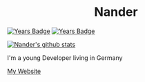<h1 align="center">Nander</h1>

[![Years Badge](https://badges.pufler.dev/years/nanderLP?style=for-the-badge)](https://badges.pufler.dev)
[![Years Badge](https://badges.pufler.dev/repos/nanderLP?style=for-the-badge)](https://badges.pufler.dev)

[![Nander's github stats](https://github-readme-stats.vercel.app/api?username=nanderLP)](https://github.com/nanderLP)

I'm a young Developer living in Germany  
  
[My Website](https://nander.dev)
